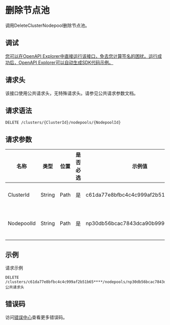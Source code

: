 # 删除节点池

调用DeleteClusterNodepool删除节点池。

## 调试

[您可以在OpenAPI Explorer中直接运行该接口，免去您计算签名的困扰。运行成功后，OpenAPI Explorer可以自动生成SDK代码示例。](https://api.aliyun.com/#product=CS&api=DeleteClusterNodepool&type=ROA&version=2015-12-15)

## 请求头

该接口使用公共请求头，无特殊请求头。请参见公共请求参数文档。

## 请求语法

```
DELETE /clusters/{ClusterId}/nodepools/{NodepoolId} 
```

## 请求参数

|名称|类型|位置|是否必选|示例值|描述|
|--|--|--|----|---|--|
|ClusterId|String|Path|是|c61da77e8bfbc4c4c999af2b51b65\*\*\*\*|集群ID。 |
|NodepoolId|String|Path|是|np30db56bcac7843dca90b999c8928\*\*\*\*|节点池ID。 |

## 示例

请求示例

```
DELETE /clusters/c61da77e8bfbc4c4c999af2b51b65****/nodepools/np30db56bcac7843dca90b999c8928****
公共请求头
```

## 错误码

访问[错误中心](https://error-center.alibabacloud.com/status/product/CS)查看更多错误码。

